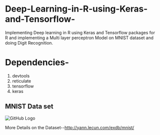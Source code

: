# Deep-Learning-in-R-using-Keras-and-Tensorflow-

Implementing Deep learning in R using Keras and Tensorflow packages for R and implementing a Multi layer perceptron Model on MNIST dataset and doing Digit Recognition.

# Dependencies-

  1) devtools
  2) reticulate
  3) tensorflow
  4) keras
  
  
  
  ## MNIST Data set
  
  
  ![GitHub Logo](http://andrew.gibiansky.com/blog/machine-learning/k-nearest-neighbors-simplest-machine-learning/images/mnist-example-ipy.png)
  




More Details on the Dataset--http://yann.lecun.com/exdb/mnist/

